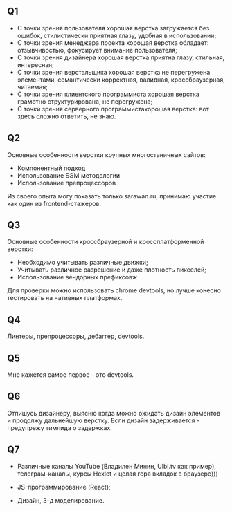 ## Q1

- С точки зрения пользователя хорошая верстка загружается без ошибок, стилистически приятная глазу, удобная в использовании;
- С точки зрения менеджера проекта хорошая верстка обладает: отзывчивостью, фокусирует внимание пользователя;
- С точки зрения дизайнера хорошая верстка приятна глазу, стильная, интересная;
- С точки зрения верстальщика хорошая верстка не перегружена элементами, семантически корректная, валидная, кроссбраузерная, читаемая;
- С точки зрения клиентского программиста хорошая верстка грамотно структурирована, не перегружена;
- С точки зрения серверного программистахорошая верстка: вот здесь сложно ответить, не знаю.

## Q2

Основные особенности верстки крупных многостаничных сайтов:

- Компонентный подход
- Использование БЭМ методологии
- Использование препроцессоров

Из своего опыта могу показать только sarawan.ru, принимаю участие как один из frontend-стажеров.

## Q3

Основные особенности кроссбраузерной и кроссплатформенной верстки:

- Необходимо учитывать различные движки;
- Учитывать различное разрешение и даже плотность пикселей;
- Использование вендорных префиксовж

Для проверки можно использовать chrome devtools, но лучше конесно тестировать на нативных платформах.

## Q4

Линтеры, препроцессоры, дебаггер, devtools.

## Q5

Мне кажется самое первое - это devtools.

## Q6

Отпишусь дизайнеру, выясню когда можно ожидать дизайн элементов и продолжу дальнейшую верстку. Если дизайн задерживается - предупрежу тимлида о задержках.

## Q7

- Различные каналы YouTube (Владилен Минин, Ulbi.tv как пример), телеграм-каналы, курсы Hexlet и целая гора вкладок в браузере)))

- JS-программирование (React);

- Дизайн, 3-д моделирование.
